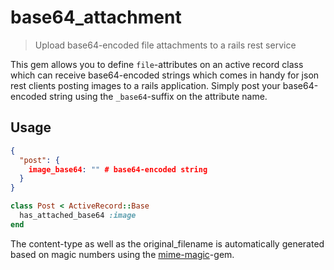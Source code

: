 base64_attachment
=================

> Upload base64-encoded file attachments to a rails rest service

This gem allows you to define `file`-attributes on an active record class which can receive base64-encoded strings which comes in handy for json rest clients posting images to a rails application.
Simply post your base64-encoded string using the `_base64`-suffix on the attribute name.

Usage
-----

```json
{
  "post": {
    image_base64: "" # base64-encoded string
  }
}
```

```ruby
class Post < ActiveRecord::Base
  has_attached_base64 :image
end
```

The content-type as well as the original_filename is automatically generated based on magic numbers using the [mime-magic](https://github.com/minad/mimemagic)-gem.